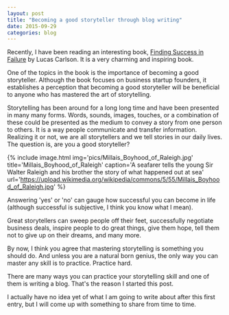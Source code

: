 ```yaml
---
layout: post
title: "Becoming a good storyteller through blog writing"
date: 2015-09-29
categories: blog
---
```


Recently, I have been reading an interesting book, [Finding Success in Failure](http://www.amazon.com/Finding-Success-Failure-Confessions-Craftsman-ebook/dp/B00TACMNTU/ref=pd_sim_351_1?ie=UTF8&amp;refRID=0PRM1Z35BFWGMCZ7KNJM&amp;dpID=517QKDe3RtL&amp;dpSrc=sims&amp;preST=_UX300_PJku-sticker-v3%2CTopRight%2C0%2C-44_AC_UL160_SR104%2C160_) by Lucas Carlson. It is a very charming and inspiring book.

One of the topics in the book is the importance of becoming a good storyteller. Although the book focuses on business startup founders, it establishes a perception that becoming a good storyteller will be beneficial to anyone who has mastered the art of storytelling.

Storytelling has been around for a long long time and have been presented in many many forms. Words, sounds, images, touches, or a combination of these could be presented as the medium to convey a story from one person to others. It is a way people communicate and transfer information. Realizing it or not, we are all storytellers and we tell stories in our daily lives. The question is, are you a good storyteller?

{% include image.html
  img='pics/Millais_Boyhood_of_Raleigh.jpg'
  title='Millais_Boyhood_of_Raleigh'
  caption='A seafarer tells the young Sir Walter Raleigh and his brother the story of what happened out at sea'
  url='https://upload.wikimedia.org/wikipedia/commons/5/55/Millais_Boyhood_of_Raleigh.jpg'
%}

Answering 'yes' or 'no' can gauge how successful you can become in life (although successful is subjective, I think you know what I mean).

Great storytellers can sweep people off their feet, successfully negotiate business deals, inspire people to do great things, give them hope, tell them not to give up on their dreams, and many more.

By now, I think you agree that mastering storytelling is something you should do. And unless you are a natural born genius, the only way you can master any skill is to practice. Practice hard.

There are many ways you can practice your storytelling skill and one of them is writing a blog. That's the reason I started this post.

I actually have no idea yet of what I am going to write about after this first entry, but I will come up with something to share from time to time.
